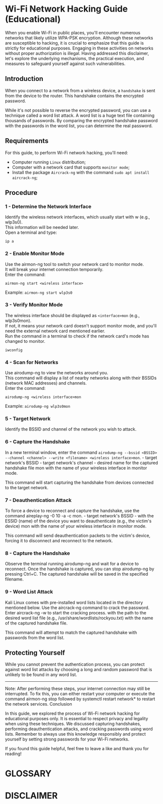 # Wi-Fi Network Hacking Guide (Educational)

When you enable Wi-Fi in public places, you'll encounter numerous networks that likely utilize WPA-PSK encryption. Although these networks are susceptible to hacking, it is crucial to emphasize that this guide is strictly for educational purposes. Engaging in these activities on networks without proper authorization is illegal. Having addressed this disclaimer, let's explore the underlying mechanisms, the practical execution, and measures to safeguard yourself against such vulnerabilities.

## Introduction

When you connect to a network from a wireless device, a `handshake` is sent from the device to the router. This handshake contains the encrypted password.

While it's not possible to reverse the encrypted password, you can use a technique called a word list attack. A word list is a huge text file containing thousands of passwords. By comparing the encrypted handshake password with the passwords in the word list, you can determine the real password.

## Requirements
For this guide, to perform Wi-Fi network hacking, you'll need:
- Computer running `Linux` distribution;
- Computer with a network card that supports `monitor mode`;
- Install the package `Aircrack-ng` with the command `sudo apt install aircrack-ng`;

## Procedure

### 1 - Determine the Network Interface

Identify the wireless network interfaces, which usually start with w (e.g., wlp3s0).
<br>This information will be needed later.
<br>Open a terminal and type:

```
ip a
```

### 2 - Enable Monitor Mode

Use the airmon-ng tool to switch your network card to monitor mode.
<br>It will break your internet connection temporarily.
<br>Enter the command:

```
airmon-ng start <wireless interface>
```

Example: `airmon-ng start wlp3s0`

### 3 - Verify Monitor Mode

The wireless interface should be displayed as `<interface>mon` (e.g., wlp3s0mon).
<br>If not, it means your network card doesn't support monitor mode, and you'll need the external network card mentioned earlier.
<br>Run the command in a terminal to check if the network card's mode has changed to monitor.

```
iwconfig
```

### 4 - Scan for Networks

Use airodump-ng to view the networks around you.
<br>This command will display a list of nearby networks along with their BSSIDs (network MAC addresses) and channels.
<br>Enter the command:

```
airodump-ng <wireless interface>mon
```

Example: `airodump-ng wlp3s0mon`


### 5 - Target Network
Identify the BSSID and channel of the network you wish to attack.

### 6 - Capture the Handshake
In a new terminal window, enter the command `airodump-ng --bssid <BSSID> --channel <channel> --write <filename> <wireless interface>mon`.
<BSSID> - target network's BSSID
<channel> - target network's channel
<filename> - desired name for the captured handshake file
<wireless interface>mon with the name of your wireless interface in monitor mode.

This command will start capturing the handshake from devices connected to the target network.

### 7 - Deauthentication Attack
To force a device to reconnect and capture the handshake, use the command aireplay-ng -0 10 -a <BSSID> -c <client ESSID> <wireless interface>mon.
<BSSID> - target network's BSSID
<client ESSID> - with the ESSID (name) of the device you want to deauthenticate (e.g., the victim's device)
<wireless interface>mon with the name of your wireless interface in monitor mode.
    
This command will send deauthentication packets to the victim's device, forcing it to disconnect and reconnect to the network.

### 8 - Capture the Handshake
Observe the terminal running airodump-ng and wait for a device to reconnect.
Once the handshake is captured, you can stop airodump-ng by pressing Ctrl+C.
The captured handshake will be saved in the specified filename.

### 9 - Word List Attack
Kali Linux comes with pre-installed word lists located in the directory mentioned below.
Use the aircrack-ng command to crack the password.
Enter aircrack-ng -w <wordlist> <filename> to start the cracking process.
<wordlist> with the path to the desired word list file (e.g., /usr/share/wordlists/rockyou.txt)
<filename> with the name of the captured handshake file.

This command will attempt to match the captured handshake with passwords from the word list.

## Protecting Yourself
While you cannot prevent the authentication process, you can protect against word list attacks by choosing a long and random password that is unlikely to be found in any word list.

---
  
Note: After performing these steps, your internet connection may still be interrupted. To fix this, you can either restart your computer or execute the command airmon-ng stop <monitor interface> followed by systemctl restart network* to restart the network services.
Conclusion

In this guide, we explored the process of Wi-Fi network hacking for educational purposes only. It is essential to respect privacy and legality when using these techniques. We discussed capturing handshakes, performing deauthentication attacks, and cracking passwords using word lists. Remember to always use this knowledge responsibly and protect yourself by setting strong passwords for your Wi-Fi networks.

If you found this guide helpful, feel free to leave a like and thank you for reading!
    
    

# GLOSSARY
# DISCLAIMER
